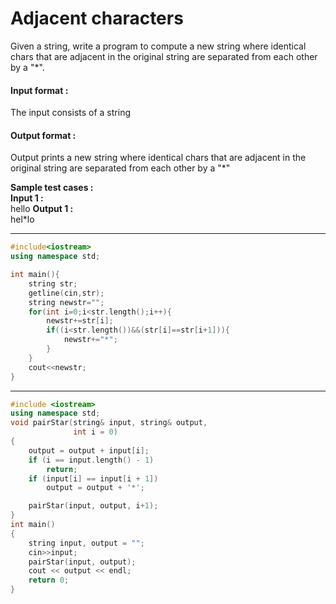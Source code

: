 # Adjacent characters

Given a string, write a program to compute a new string where identical chars that are adjacent in the original string are separated from each other by a "*".

#### Input format :
The input consists of a string

#### Output format :
Output prints a new string where identical chars that are adjacent in the original string are separated from each other by a "*"

**Sample test cases :<br>
Input 1 :<br>**
hello
**Output 1 :<br>**
hel*lo


-------------------------------------------------------------------------------------------------------------------------------------------------------------------
```cpp
#include<iostream>
using namespace std;

int main(){
    string str;
    getline(cin,str);
    string newstr="";
    for(int i=0;i<str.length();i++){
        newstr+=str[i];
        if((i<str.length())&&(str[i]==str[i+1])){
            newstr+="*";
        }
    }
    cout<<newstr;
}
```

-------------------------------------------------------------------------------------------------------------------------------------------------------------------
```cpp
#include <iostream>
using namespace std;
void pairStar(string& input, string& output,
              int i = 0)
{
    output = output + input[i];
    if (i == input.length() - 1)
        return;
    if (input[i] == input[i + 1])
        output = output + '*';

    pairStar(input, output, i+1);
}
int main()
{
    string input, output = "";
    cin>>input;
    pairStar(input, output);
    cout << output << endl;
    return 0;
}


```
